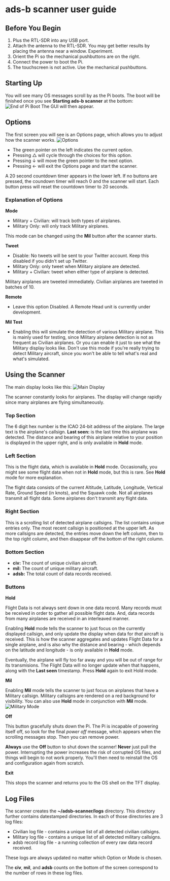 # ads-b scanner user guide

## Before You Begin
1. Plus the RTL-SDR into any USB port.
2. Attach the antenna to the RTL-SDR.  You may get better results by placing the antenna near a window.  Experiment.
3. Orient the Pi so the mechanical pushbuttons are on the right.
4. Connect the power to boot the Pi.
5. The touchscreen is not active.  Use the mechanical pushbuttons.

## Starting Up
You will see many OS messages scroll by as the Pi boots.  The boot will be finished once you see __Starting ads-b scanner__ at the bottom:
![End of Pi Boot](img/startup.png)
The GUI will then appear.

## Options
The first screen you will see is an Options page, which allows you to adjust how the scanner works.
![Options](img/config.png)

- The green pointer on the left indicates the current option.
- Pressing △ will cycle through the choices for this option.
- Pressing ↓ will move the green pointer to the next option.
- Pressing ← will exit the Options page and start the scanner.

A 20 second countdown timer appears in the lower left.  If no buttons are pressed, the coundown timer will reach 0 and the scanner will start.  Each button press will reset the countdown timer to 20 seconds.

### Explanation of Options
__Mode__
- Military + Civilian: will track both types of airplanes.
- Military Only: will only track Military airplanes.

This mode can be changed using the __Mil__ button after the scanner starts.

__Tweet__
- Disable: No tweets will be sent to your Twitter account.  Keep this disabled if you didn't set up Twitter.
- Military Only: only tweet when Military airplane are detected.
- Military + Civilian: tweet when either type of airplane is detected.

Military airplanes are tweeted immediately.  Civilian airplanes are tweeted in batches of 10.

__Remote__
- Leave this option Disabled.  A Remote Head unit is currently under development.

__Mil Test__
- Enabling this will simulate the detection of various Military airplane.  This is mainly used for testing, since Military airplane detection is not as frequent as Civilian airplanes. Or you can enable it just to see what the Military display looks like.  Don't use this mode if you're really trying to detect Military aircraft, since you won't be able to tell what's real and what's simulated.

## Using the Scanner
The main display looks like this:
![Main Display](img/civ.png)

The scanner constantly looks for airplanes. The display will change rapidly since many airplanes are flying simultaneously.

### Top Section
The 6 digit hex number is the ICAO 24-bit address of the airplane.
The large text is the airplane's callsign.
__Last seen:__ is the last time this airplane was detected.
The distance and bearing of this airplane relative to your position is displayed in the upper right, and is only available in __Hold__ mode.

### Left Section
This is the flight data, which is available in __Hold__ mode.  Occasionally, you might see some flight data when not in __Hold__ mode, but this is rare.  See __Hold__ mode for more explanation.

The flight data consists of the current Altitude, Latitude, Longitude, Vertical Rate, Ground Speed (in knots), and the Squawk code.  Not all airplanes transmit all flight data.  Some airplanes don't transmit any flight data.

### Right Section
This is a scrolling list of detected airplane callsigns.  The list contains unique entries only. The most recent callsign is positioned at the upper left. As more callsigns are detected, the entries move down the left column, then to the top right column, and then disappear off the bottom of the right column.

### Bottom Section
- __civ:__ The count of unique civilian aircraft.
- __mil:__ The count of unique military aircraft.
- __adsb:__ The total count of data records received.

### Buttons
__Hold__

Flight Data is not always sent down in one data record.  Many records must be received in order to gather all possible flight data.  And, data records from many airplanes are received in an interleaved manner.

Enabling __Hold__ mode tells the scanner to just focus on the currently displayed callsign, and only update the display when data for _that_ aircraft is received.  This is how the scanner aggregates and updates Flight Data for a single airplane, and is also why the distance and bearing - which depends on the latitude and longitude - is only available in __Hold__ mode.

Eventually, the airplane will fly too far away and you will be out of range for its transmisions.  The Flight Data will no longer update when that happens, along with the __Last seen__ timestamp. Press __Hold__ again to exit Hold mode.

__Mil__

Enabling __Mil__ mode tells the scanner to just focus on airplanes that have a Military callsign.  Military callsigns are rendered on a red background for visibility.  You can also use __Hold__ mode in conjunction with __Mil__ mode.
![Military Mode](img/mil.png)

__Off__

This button gracefully shuts down the Pi.  The Pi is incapable of powering itself off, so look for the final _power off_ message, which appears when the scrolling messages stop.  Then you can remove power.

__Always__ use the __Off__ button to shut down the scanner!  __Never__ just pull the power. Interrupting the power increases the risk of corrupted OS files, and things will begin to not work properly.  You'll then need to reinstall the OS and configuration again from scratch.

__Exit__

This stops the scanner and returns you to the OS shell on the TFT display.

## Log Files
The scanner creates the __~/adsb-scanner/logs__ directory.  This directory further contains datestamped directories.  In each of those directories are 3 log files:
- Civilian log file - contains a unique list of all detected civilian callsigns.
- Military log file - contains a unique list of all detected military callsigns.
- adsb record log file - a running collection of every raw data record received.

These logs are always updated no matter which Option or Mode is chosen.

The __civ__, __mil__, and __adsb__ counts on the bottom of the screen correspond to the number of rows in these log files.


